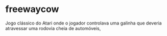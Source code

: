 # freewaycow
Jogo clássico do Atari  onde o jogador controlava uma galinha que deveria atravessar uma rodovia cheia de automóveis,
